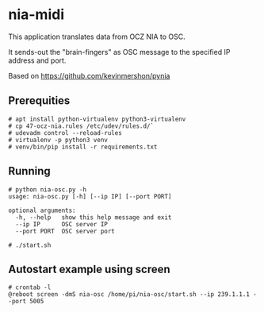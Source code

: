 # nia-midi
This application translates data from OCZ NIA to OSC.

It sends-out the "brain-fingers" as OSC message to the specified IP address and port.

Based on https://github.com/kevinmershon/pynia

## Prerequities
```
# apt install python-virtualenv python3-virtualenv
# cp 47-ocz-nia.rules /etc/udev/rules.d/`
# udevadm control --reload-rules
# virtualenv -p python3 venv
# venv/bin/pip install -r requirements.txt
```

## Running
````
# python nia-osc.py -h
usage: nia-osc.py [-h] [--ip IP] [--port PORT]

optional arguments:
  -h, --help   show this help message and exit
  --ip IP      OSC server IP
  --port PORT  OSC server port

# ./start.sh
````

## Autostart example using screen
````
# crontab -l
@reboot screen -dmS nia-osc /home/pi/nia-osc/start.sh --ip 239.1.1.1 --port 5005
````
